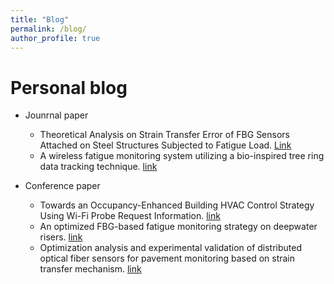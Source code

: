 ```yaml
---
title: "Blog"
permalink: /blog/
author_profile: true
---
```


Personal blog
======

* Jounrnal paper
  * Theoretical Analysis on Strain Transfer Error of FBG Sensors Attached on Steel Structures Subjected to Fatigue Load. [Link](https://onlinelibrary.wiley.com/doi/pdf/10.1111/str.12195)
  * A wireless fatigue monitoring system utilizing a bio-inspired tree ring data tracking technique. [link](https://www.mdpi.com/1424-8220/14/3/4364/htm)
  
* Conference paper
  * Towards an Occupancy-Enhanced Building HVAC Control Strategy Using Wi-Fi Probe Request Information. [link](https://ascelibrary.org/doi/abs/10.1061/9780784480847.003)
  * An optimized FBG-based fatigue monitoring strategy on deepwater risers.  [link](https://www.spiedigitallibrary.org/conference-proceedings-of-spie/9276/927620/An-optimized-FBG-based-fatigue-monitoring-strategy-on-deepwater-risers/10.1117/12.2072847.full?SSO=1)
  * Optimization analysis and experimental validation of distributed optical fiber sensors for pavement monitoring based on strain transfer mechanism. [link](https://www.researchgate.net/publication/309282249_Optimization_analysis_and_experimental_validation_of_distributed_optical_fiber_sensors_for_pavement_monitoring_based_on_strain_transfer_mechanism)


